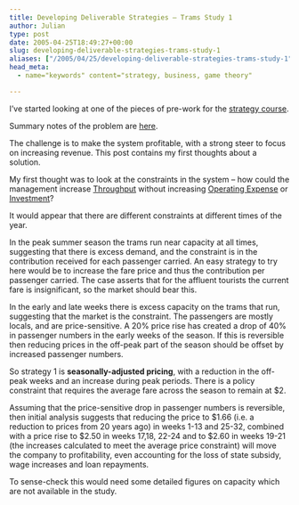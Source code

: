 ```yaml
---
title: Developing Deliverable Strategies – Trams Study 1
author: Julian
type: post
date: 2005-04-25T18:49:27+00:00
slug: developing-deliverable-strategies-trams-study-1 
aliases: ["/2005/04/25/developing-deliverable-strategies-trams-study-1"]
head_meta:
  - name="keywords" content="strategy, business, game theory"

---
```

I&#8217;ve started looking at one of the pieces of pre-work for the [strategy course][1].

Summary notes of the problem are [here][2].

The challenge is to make the system profitable, with a strong steer to focus on increasing revenue. This post contains my first thoughts about a solution.

My first thought was to look at the constraints in the system &#8211; how could the management increase [Throughput][3] without increasing [Operating Expense][4] or [Investment][5]?

It would appear that there are different constraints at different times of the year. 

In the peak summer season the trams run near capacity at all times, suggesting that there is excess demand, and the constraint is in the contribution received for each passenger carried. An easy strategy to try here would be to increase the fare price and thus the contribution per passenger carried. The case asserts that for the affluent tourists the current fare is insignificant, so the market should bear this. 

In the early and late weeks there is excess capacity on the trams that run, suggesting that the market is the constraint. The passengers are mostly locals, and are price-sensitive. A 20% price rise has created a drop of 40% in passenger numbers in the early weeks of the season. If this is reversible then reducing prices in the off-peak part of the season should be offset by increased passenger numbers.

So strategy 1 is **seasonally-adjusted pricing**, with a reduction in the off-peak weeks and an increase during peak periods. There is a policy constraint that requires the average fare across the season to remain at $2.

Assuming that the price-sensitive drop in passenger numbers is reversible, then initial analysis suggests that reducing the price to $1.66 (i.e. a reduction to prices from 20 years ago) in weeks 1-13 and 25-32, combined with a price rise to $2.50 in weeks 17,18, 22-24 and to $2.60 in weeks 19-21 (the increases calculated to meet the average price constraint) will move the company to profitability, even accounting for the loss of state subsidy, wage increases and loan repayments.

To sense-check this would need some detailed figures on capacity which are not available in the study.

 [1]: https://www.synesthesia.co.uk/blog/archives/2005/04/22/developing-deliverable-strategies/
 [2]: https://www.synesthesia.co.uk/blog/wiki/Developing+Deliverable+Strategies.TramStudy
 [3]: https://purpleslurple.net/ps.php?theurl=https://www.corbett-toc.com/eng/pag_09.htm#purp40
 [4]: https://purpleslurple.net/ps.php?theurl=https://www.corbett-toc.com/eng/pag_09.htm#purp46
 [5]: https://purpleslurple.net/ps.php?theurl=https://www.corbett-toc.com/eng/pag_09.htm#purp43